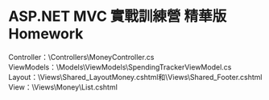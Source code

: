 # ASP.NET MVC 實戰訓練營 精華版 Homework
Controller：\Controllers\MoneyController.cs<br />
ViewModels：\Models\ViewModels\SpendingTrackerViewModel.cs<br />
Layout：\Views\Shared\_LayoutMoney.cshtml和\Views\Shared\_Footer.cshtml<br />
View：\Views\Money\List.cshtml<br />
